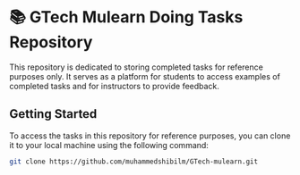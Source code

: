 # 📚 GTech Mulearn Doing Tasks Repository

This repository is dedicated to storing completed tasks for reference purposes only. It serves as a platform for students to access examples of completed tasks and for instructors to provide feedback.

## Getting Started

To access the tasks in this repository for reference purposes, you can clone it to your local machine using the following command:

```bash
git clone https://github.com/muhammedshibilm/GTech-mulearn.git
